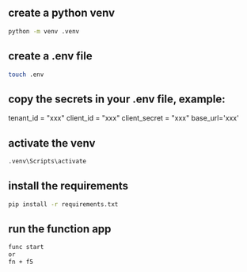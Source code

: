 ## create a python venv
```bash	
python -m venv .venv
```
## create a .env file
```bash
touch .env
```
## copy the secrets in your .env file, example:

tenant_id = "xxx"
client_id = "xxx"
client_secret = "xxx"
base_url='xxx'


## activate the venv
```bash	
.venv\Scripts\activate
```

## install the requirements
```bash	
pip install -r requirements.txt
```

## run the function app
```bash	
func start
or
fn + f5
```